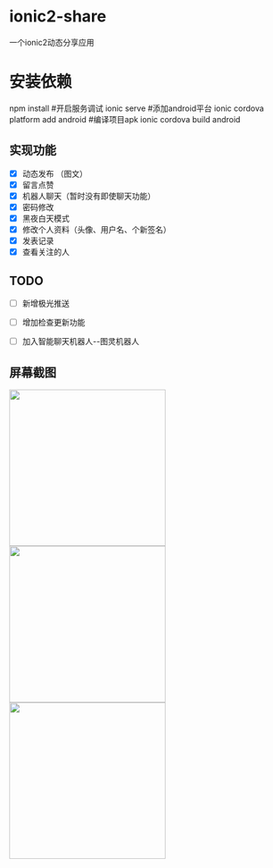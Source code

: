 # ionic2-share
一个ionic2动态分享应用
# 安装依赖
npm install 
#开启服务调试
ionic serve
#添加android平台
ionic cordova platform add android
#编译项目apk
ionic cordova build android

## 实现功能

- [x] 动态发布 （图文）
- [x] 留言点赞
- [x] 机器人聊天（暂时没有即使聊天功能）
- [x] 密码修改
- [x] 黑夜白天模式
- [x] 修改个人资料（头像、用户名、个新签名）
- [x] 发表记录
- [x] 查看关注的人

## TODO
- [ ] 新增极光推送

- [ ] 增加检查更新功能

- [ ] 加入智能聊天机器人--图灵机器人


## 屏幕截图
<img src="https://github.com/Coderbaobao/ionic2-share/edit/master/screenshot/dynamic.png?raw=true" width="280"/> 
<img src="https://github.com/Coderbaobao/ionic2-share/edit/master/screenshot/chat.png?raw=true" width="280"/> 
<img src="https://github.com/Coderbaobao/ionic2-share/edit/master/screenshot/Personal.png?raw=true" width="280"/> 
